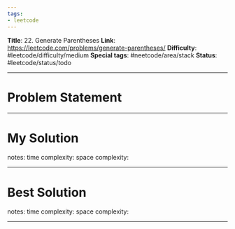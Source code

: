 ```yaml
---
tags:
- leetcode
---
```

**Title**: 22. Generate Parentheses
**Link**: https://leetcode.com/problems/generate-parentheses/
**Difficulty**: #leetcode/difficulty/medium 
**Special tags**: #neetcode/area/stack 
**Status**: #leetcode/status/todo 

---
# Problem Statement

---
# My Solution

notes: 
time complexity: 
space complexity: 

---
# Best Solution

notes: 
time complexity: 
space complexity: 

---

